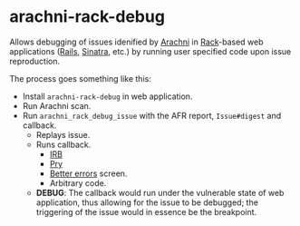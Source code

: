 # arachni-rack-debug

Allows debugging of issues idenified by [Arachni](http://www.arachni-scanner.com) in [Rack](https://github.com/rack/rack)-based web applications ([Rails](http://rubyonrails.org/), [Sinatra](http://sinatrarb.com/), etc.) by running user specified code upon issue reproduction.

The process goes something like this:

* Install `arachni-rack-debug` in web application.
* Run Arachni scan.
* Run `arachni_rack_debug_issue` with the AFR report, `Issue#digest` and callback.
  * Replays issue.
  * Runs callback.
    * [IRB](https://en.wikipedia.org/wiki/Interactive_Ruby_Shell)
    * [Pry](https://github.com/pry/pry/)
    * [Better errors](https://github.com/charliesome/better_errors/) screen.
    * Arbitrary code.
  * **DEBUG**: The callback would run under the vulnerable state of web application, thus allowing for the issue to be debugged; the triggering of the issue would in essence be the breakpoint.
